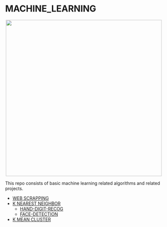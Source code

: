 # MACHINE_LEARNING

<p align="center">
  <img width="500px" src="https://user-images.githubusercontent.com/66458303/133468526-1a8126b7-a549-4eda-8df5-3219f804b1a8.png">
</p>


This repo consists of basic machine learning related algorithms and related projects.

* [WEB SCRAPPING](https://github.com/aditya-2703/MACHINE_LEARNING/tree/main/DATA%20VISUALIZATION)
* [K NEAREST NEIGHBOR](https://github.com/aditya-2703/MACHINE_LEARNING/tree/main/KNN-CLASSIFICATION)
  * [HAND-DIGIT-RECOG](https://github.com/aditya-2703/MACHINE_LEARNING/tree/main/KNN-CLASSIFICATION/Hand_digit)
  * [FACE-DETECTION](https://github.com/aditya-2703/MACHINE_LEARNING/tree/main/KNN-CLASSIFICATION/FACE_DETECTION)
* [K MEAN CLUSTER](https://github.com/aditya-2703/MACHINE_LEARNING/tree/main/K-MEAN%20CLUSTER)

